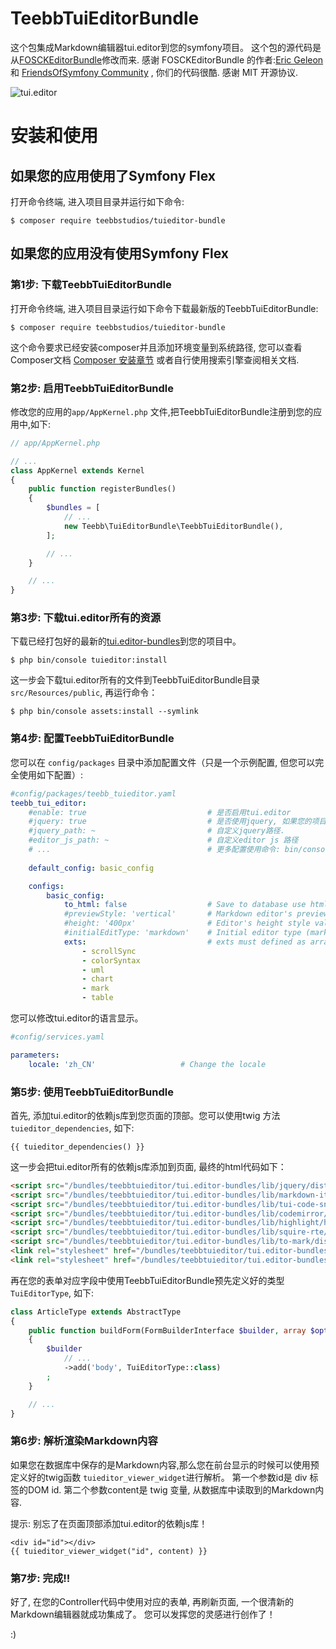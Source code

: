 # TeebbTuiEditorBundle
这个包集成Markdown编辑器tui.editor到您的symfony项目。 这个包的源代码是从[FOSCKEditorBundle](https://github.com/FriendsOfSymfony/FOSCKEditorBundle)修改而来.
感谢 FOSCKEditorBundle 的作者:[Eric Geleon](https://github.com/egeloen) 和 [FriendsOfSymfony Community](https://github.com/FriendsOfSymfony/FOSCKEditorBundle/graphs/contributors) , 你们的代码很酷. 感谢 MIT 开源协议.

![tui.editor](https://user-images.githubusercontent.com/1215767/34356204-4c03be8a-ea7f-11e7-9aa9-0d84f9e912ec.gif)


安装和使用
============

如果您的应用使用了Symfony Flex
----------------------------------

打开命令终端, 进入项目目录并运行如下命令:

```console
$ composer require teebbstudios/tuieditor-bundle
```

如果您的应用没有使用Symfony Flex
----------------------------------------

### 第1步: 下载TeebbTuiEditorBundle

打开命令终端, 进入项目目录运行如下命令下载最新版的TeebbTuiEditorBundle:

```console
$ composer require teebbstudios/tuieditor-bundle
```

这个命令要求已经安装composer并且添加环境变量到系统路径, 您可以查看Composer文档 [Composer 安装章节](https://getcomposer.org/doc/00-intro.md)
或者自行使用搜索引擎查阅相关文档.

### 第2步: 启用TeebbTuiEditorBundle

修改您的应用的`app/AppKernel.php` 文件,把TeebbTuiEditorBundle注册到您的应用中,如下:

```php
// app/AppKernel.php

// ...
class AppKernel extends Kernel
{
    public function registerBundles()
    {
        $bundles = [
            // ...
            new Teebb\TuiEditorBundle\TeebbTuiEditorBundle(),
        ];

        // ...
    }

    // ...
}
```

### 第3步: 下载tui.editor所有的资源

下载已经打包好的最新的[tui.editor-bundles](https://github.com/teebbstudios/tui.editor-bundles)到您的项目中。

```console 
$ php bin/console tuieditor:install
```

这一步会下载tui.editor所有的文件到TeebbTuiEditorBundle目录 `src/Resources/public`, 再运行命令：

```console
$ php bin/console assets:install --symlink
```

### 第4步: 配置TeebbTuiEditorBundle

您可以在 `config/packages` 目录中添加配置文件（只是一个示例配置, 但您可以完全使用如下配置）:
```yaml
#config/packages/teebb_tuieditor.yaml
teebb_tui_editor:
    #enable: true                           # 是否启用tui.editor
    #jquery: true                           # 是否使用jquery, 如果您的项目中使用过jquery,可以设置为false,避免重复引入jquery
    #jquery_path: ~                         # 自定义jquery路径.
    #editor_js_path: ~                      # 自定义editor js 路径
    # ...                                   # 更多配置使用命令: bin/console debug:config teebb_tui_editor 查看
    
    default_config: basic_config

    configs:
        basic_config:
            to_html: false                  # Save to database use html syntax?
            #previewStyle: 'vertical'       # Markdown editor's preview style (tab, vertical)
            #height: '400px'                # Editor's height style value. Height is applied as border-box ex) '300px', '100%', 'auto'
            #initialEditType: 'markdown'    # Initial editor type (markdown, wysiwyg)
            exts:                           # exts must defined as array
                - scrollSync
                - colorSyntax
                - uml
                - chart
                - mark
                - table

```
您可以修改tui.editor的语言显示。
```yaml
#config/services.yaml

parameters:
    locale: 'zh_CN'                   # Change the locale

```

### 第5步: 使用TeebbTuiEditorBundle

首先, 添加tui.editor的依赖js库到您页面的顶部。您可以使用twig 方法 `tuieditor_dependencies`, 如下:

```twig
{{ tuieditor_dependencies() }}
```
这一步会把tui.editor所有的依赖js库添加到页面, 最终的html代码如下：

```html
<script src="/bundles/teebbtuieditor/tui.editor-bundles/lib/jquery/dist/jquery.min.js"></script>
<script src="/bundles/teebbtuieditor/tui.editor-bundles/lib/markdown-it/dist/markdown-it.min.js"></script>
<script src="/bundles/teebbtuieditor/tui.editor-bundles/lib/tui-code-snippet/dist/tui-code-snippet.min.js"></script>
<script src="/bundles/teebbtuieditor/tui.editor-bundles/lib/codemirror/lib/codemirror.js"></script>
<script src="/bundles/teebbtuieditor/tui.editor-bundles/lib/highlight/highlight.pack.js"></script>
<script src="/bundles/teebbtuieditor/tui.editor-bundles/lib/squire-rte/build/squire-raw.js"></script>
<script src="/bundles/teebbtuieditor/tui.editor-bundles/lib/to-mark/dist/to-mark.min.js"></script>
<link rel="stylesheet" href="/bundles/teebbtuieditor/tui.editor-bundles/lib/codemirror/lib/codemirror.css">
<link rel="stylesheet" href="/bundles/teebbtuieditor/tui.editor-bundles/lib/highlight/styles/github.css">
```
再在您的表单对应字段中使用TeebbTuiEditorBundle预先定义好的类型`TuiEditorType`, 如下:

```php
class ArticleType extends AbstractType
{
    public function buildForm(FormBuilderInterface $builder, array $options)
    {
        $builder
            // ...
            ->add('body', TuiEditorType::class)
        ;
    }

    // ...
} 
```

### 第6步: 解析渲染Markdown内容

如果您在数据库中保存的是Markdown内容,那么您在前台显示的时候可以使用预定义好的twig函数 `tuieditor_viewer_widget`进行解析。
第一个参数id是 div 标签的DOM id.
第二个参数content是 twig 变量, 从数据库中读取到的Markdown内容.

提示: 别忘了在页面顶部添加tui.editor的依赖js库！

```twig
<div id="id"></div>
{{ tuieditor_viewer_widget("id", content) }}
```

### 第7步: 完成!!

好了, 在您的Controller代码中使用对应的表单, 再刷新页面, 一个很清新的Markdown编辑器就成功集成了。
您可以发挥您的灵感进行创作了！ 

:)

